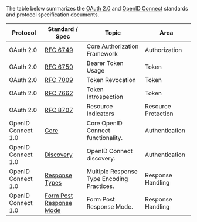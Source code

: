 The table below summarizes the [OAuth 2.0](https://oauth.net/2/) and [OpenID Connect](https://openid.net/developers/specs/) standards and protocol specification documents.

| Protocol | Standard / Spec | Topic | Area |
|----------|-----------------|------|----------|
| OAuth 2.0 | [RFC 6749](https://datatracker.ietf.org/doc/html/rfc6749) | Core Authorization Framework | Authorization |
| OAuth 2.0 | [RFC 6750](https://datatracker.ietf.org/doc/html/rfc6750) | Bearer Token Usage | Token |
| OAuth 2.0 | [RFC 7009](https://datatracker.ietf.org/doc/html/rfc7009) | Token Revocation | Token |
| OAuth 2.0 | [RFC 7662](https://datatracker.ietf.org/doc/html/rfc7662.html) | Token Introspection | Token |
| OAuth 2.0 | [RFC 8707](https://www.rfc-editor.org/info/rfc8707) | Resource Indicators | Resource Protection |
| OpenID Connect 1.0 | [Core](https://openid.net/specs/openid-connect-core-1_0.html) | Core OpenID Connect functionality.  | Authentication |
| OpenID Connect 1.0 | [Discovery](https://openid.net/specs/openid-connect-discovery-1_0.html) | OpenID Connect discovery.  | Authentication |
| OpenID Connect 1.0 | [Response Types](https://openid.net/specs/oauth-v2-multiple-response-types-1_0.html) | Multiple Response Type Encoding Practices.  | Response Handling |
| OpenID Connect 1.0 | [Form Post Response Mode](https://openid.net/specs/oauth-v2-form-post-response-mode-1_0.html) | Form Post Response Mode.  | Response Handling |

